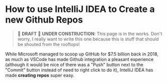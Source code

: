 # How to use IntelliJ IDEA to Create a new Github Repos

> :page_with_curl: **DRAFT** :construction: **UNDER CONSTRUCTION**: This page is in the works. Don't worry, I really want to write this one because this is stuff that should be shouted from the rooftops! 

While Microsoft managed to scoop up GitHub for $7.5 billion back in 2018, as much as VSCode has made Github integration a pleasant experience (although it would be nice of there was a "Push" button next to the "Commit" button instead of need to right click to do it), IntelliJ IDEA has made **creating repos** super easy.

